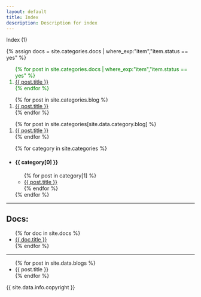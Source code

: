 ```yaml
---
layout: default
title: Index
description: Description for index
---
```

<p>Index (1)</p>

{% assign docs = site.categories.docs | where_exp:"item","item.status == yes" %}
<ol style="color: green;">
    {% for post in site.categories.docs | where_exp:"item","item.status == yes" %}
        <li><a href="{{ site.url }}/Web.GHP.IO{{ post.url }}">{{ post.title }}</a></li>
    {% endfor %}
</ol>
<ol>
    {% for post in site.categories.blog %}
        <li><a href="{{ site.url }}/Web.GHP.IO{{ post.url }}">{{ post.title }}</a></li>
    {% endfor %}
</ol>
<ol>
    {% for post in site.categories[site.data.category.blog] %}
        <li><a href="{{ site.url }}/Web.GHP.IO{{ post.url }}">{{ post.title }}</a></li>
    {% endfor %}
</ol>

<ul>
    {% for category in site.categories %}
        <li>
            <h4>{{ category[0] }}</h4>
            <ul>
                {% for post in category[1] %}
                    <li><a href="{{ site.url }}/Web.GHP.IO{{ post.url }}">{{ post.title }}</a></li>
                {% endfor %}
            </ul>
        </li>
    {% endfor %}
</ul>

<hr />

<h2>Docs:</h2>
<ul>
    {% for doc in site.docs %}
        <li><a href="{{ site.url }}/Web.GHP.IO{{ doc.url }}">{{ doc.title }}</a></li>
    {% endfor %}
</ul>

<hr />

<ul>
    {% for post in site.data.blogs %}
        <li>{{ post.title }}</li>
    {% endfor %}
</ul>

<p>{{ site.data.info.copyright }}</p>